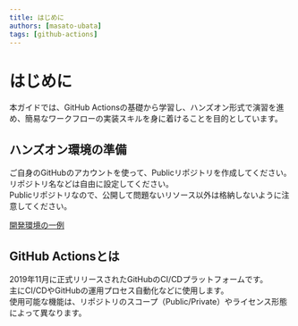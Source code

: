 ```yaml
---
title: はじめに
authors: [masato-ubata]
tags: [github-actions]
---
```


# はじめに

本ガイドでは、GitHub Actionsの基礎から学習し、ハンズオン形式で演習を進め、簡易なワークフローの実装スキルを身に着けることを目的としています。

## ハンズオン環境の準備

ご自身のGitHubのアカウントを使って、Publicリポジトリを作成してください。  
リポジトリ名などは自由に設定してください。  
Publicリポジトリなので、公開して問題ないリソース以外は格納しないように注意してください。

[開発環境の一例](../how-to-use/dev-env.md)

## GitHub Actionsとは

2019年11月に正式リリースされたGitHubのCI/CDプラットフォームです。   
主にCI/CDやGitHubの運用プロセス自動化などに使用します。  
使用可能な機能は、リポジトリのスコープ（Public/Private）やライセンス形態によって異なります。
